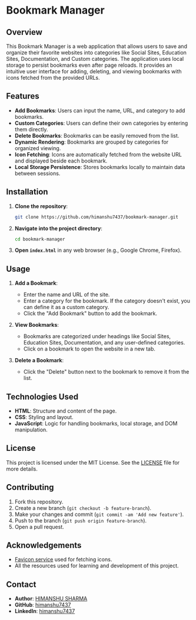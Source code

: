 
# Bookmark Manager

## Overview
This Bookmark Manager is a web application that allows users to save and organize their favorite websites into categories like Social Sites, Education Sites, Documentation, and Custom categories. The application uses local storage to persist bookmarks even after page reloads. It provides an intuitive user interface for adding, deleting, and viewing bookmarks with icons fetched from the provided URLs.

## Features
- **Add Bookmarks**: Users can input the name, URL, and category to add bookmarks.
- **Custom Categories**: Users can define their own categories by entering them directly.
- **Delete Bookmarks**: Bookmarks can be easily removed from the list.
- **Dynamic Rendering**: Bookmarks are grouped by categories for organized viewing.
- **Icon Fetching**: Icons are automatically fetched from the website URL and displayed beside each bookmark.
- **Local Storage Persistence**: Stores bookmarks locally to maintain data between sessions.

## Installation
1. **Clone the repository**:
   ```bash
   git clone https://github.com/himanshu7437/bookmark-manager.git
   ```

2. **Navigate into the project directory**:
   ```bash
   cd bookmark-manager
   ```

3. **Open `index.html`** in any web browser (e.g., Google Chrome, Firefox).

## Usage
1. **Add a Bookmark**:
   - Enter the name and URL of the site.
   - Enter a category for the bookmark. If the category doesn't exist, you can define it as a custom category.
   - Click the "Add Bookmark" button to add the bookmark.

2. **View Bookmarks**:
   - Bookmarks are categorized under headings like Social Sites, Education Sites, Documentation, and any user-defined categories.
   - Click on a bookmark to open the website in a new tab.

3. **Delete a Bookmark**:
   - Click the "Delete" button next to the bookmark to remove it from the list.

## Technologies Used
- **HTML**: Structure and content of the page.
- **CSS**: Styling and layout.
- **JavaScript**: Logic for handling bookmarks, local storage, and DOM manipulation.

## License
This project is licensed under the MIT License. See the [LICENSE](https://opensource.org/licenses/MIT) file for more details.

## Contributing
1. Fork this repository.
2. Create a new branch (`git checkout -b feature-branch`).
3. Make your changes and commit (`git commit -am 'Add new feature'`).
4. Push to the branch (`git push origin feature-branch`).
5. Open a pull request.

## Acknowledgements
- [Favicon service](https://www.google.com/s2/favicons) used for fetching icons.
- All the resources used for learning and development of this project.

## Contact
- **Author**: [HIMANSHU SHARMA](mailto:himanshujangra368@gmail.com)
- **GitHub**: [himanshu7437](https://github.com/himanshu7437)
- **LinkedIn**: [himanshu7437](https://www.linkedin.com/in/himanshu7437)
